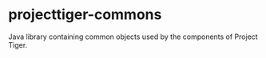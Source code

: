 # projecttiger-commons
Java library containing common objects used by the components of Project Tiger.
